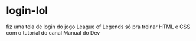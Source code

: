# login-lol
fiz uma tela de login do jogo League of Legends só pra treinar HTML e CSS com o tutorial do canal Manual do Dev
